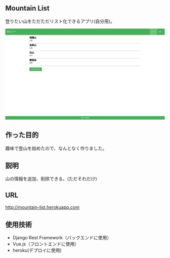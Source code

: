 ## Mountain List
登りたい山をただただリスト化できるアプリ(自分用)。

![](mountain_list_image.png)

## 作った目的
趣味で登山を始めたので、なんとなく作りました。


## 説明
山の情報を追加、削除できる。(ただそれだけ)

## URL
<http://mountain-list.herokuapp.com>

## 使用技術
* Django Rest Framework（バックエンドに使用）
* Vue.js（フロントエンドに使用）
* heroku(デプロイに使用)
